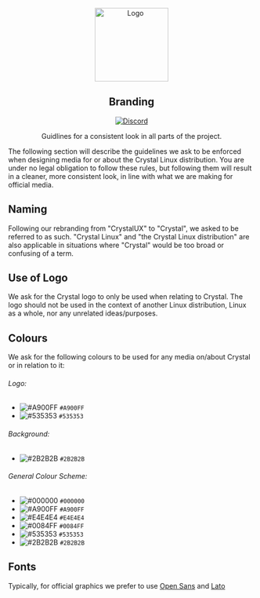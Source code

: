 <p align="center">
  <a href="https://getcryst.al">
    <img src="https://git.getcryst.al/crystal/branding/raw/main/icons/crystal-logo-minimal.png" alt="Logo" width="150" height="150">
  </a>
</p>
<p align="center"> 
<h2 align="center"> Branding </h2>
</p>
<p align="center">
<a href="https://discord.gg/yp4xpZeAgW"><img alt="Discord" src="https://img.shields.io/discord/825473796227858482?color=blue&label=Discord&logo=Discord&logoColor=white"?link=https://discord.gg/yp4xpZeAgW&link=https://discord.gg/yp4xpZeAgW> </p></a>

<p align="center"> Guidlines for a consistent look in all parts of the project. </p>


The following section will describe the guidelines we ask to be enforced when designing media for or about the Crystal Linux distribution. You are under no legal obligation to follow these rules, but following them will result in a cleaner, more consistent look, in line with what we are making for official media.

## Naming

Following our rebranding from "CrystalUX" to "Crystal", we asked to be referred to as such. "Crystal Linux" and "the Crystal Linux distribution" are also applicable in situations where "Crystal" would be too broad or confusing of a term.

## Use of Logo

We ask for the Crystal logo to only be used when relating to Crystal. The logo should not be used in the context of another Linux distribution, Linux as a whole, nor any unrelated ideas/purposes.

## Colours

We ask for the following colours to be used for any media on/about Crystal or in relation to it: 

###### Logo:

- ![#A900FF](https://via.placeholder.com/15/A900FF/000000?text=+) `#A900FF`
- ![#535353](https://via.placeholder.com/15/535353/000000?text=+) `#535353`
 
###### Background: 

- ![#2B2B2B](https://via.placeholder.com/15/2B2B2B/000000?text=+) `#2B2B2B`

###### General Colour Scheme:

- ![#000000](https://via.placeholder.com/15/000000/000000?text=+) `#000000`
- ![#A900FF](https://via.placeholder.com/15/A900FF/000000?text=+) `#A900FF`
- ![#E4E4E4](https://via.placeholder.com/15/E4E4E4/000000?text=+) `#E4E4E4`
 - ![#0084FF](https://via.placeholder.com/15/0084FF/000000?text=+) `#0084FF`
- ![#535353](https://via.placeholder.com/15/535353/000000?text=+) `#535353`
- ![#2B2B2B](https://via.placeholder.com/15/2B2B2B/000000?text=+) `#2B2B2B`

## Fonts

Typically, for official graphics we prefer to use [Open Sans](https://github.com/googlefonts/opensans) and [Lato](https://fonts.google.com/specimen/Lato)
